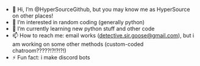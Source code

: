 - 👋 Hi, I’m @HyperSourceGithub, but you may know me as HyperSource on other places!
- 👀 I’m interested in random coding (generally python)
- 🌱 I’m currently learning new python stuff and other code
- 📫 How to reach me: email works (detective.sir.goose@gmail.com), but i am working on some other methods (custom-coded chatroom?????!?!?!?!)
- ⚡ Fun fact: i make discord bots

<!---
HyperSourceGithub/HyperSourceGithub is a ✨ special ✨ repository because its `README.md` (this file) appears on your GitHub profile.
You can click the Preview link to take a look at your changes.
--->
